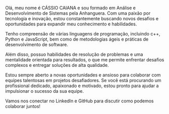Olá, meu nome é CÁSSIO CAIANA e sou formado em Análise e Desenvolvimento de Sistemas pela Anhanguera. Com uma paixão por tecnologia e inovação, estou constantemente buscando novos desafios e oportunidades para expandir meu conhecimento e habilidades.

Tenho compreensão de várias linguagens de programação, incluindo c++, Python e JavaScript, bem como de metodologias ágeis e práticas de desenvolvimento de software.

Além disso, possuo habilidades de resolução de problemas e uma mentalidade orientada para resultados, o que me permite enfrentar desafios complexos e entregar soluções de alta qualidade.

Estou sempre aberto a novas oportunidades e ansioso para colaborar com equipes talentosas em projetos desafiadores. Se você está procurando um profissional dedicado, apaixonado e motivado, estou pronto para ajudar a impulsionar o sucesso da sua equipe.

Vamos nos conectar no LinkedIn e GitHub para discutir como podemos colaborar juntos!






